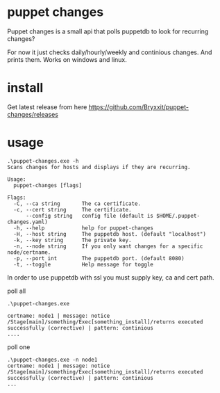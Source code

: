 # puppet changes
Puppet changes is a small api that polls puppetdb to look for recurring changes?

For now it just checks daily/hourly/weekly and continious changes. And prints them.
Works on windows and linux. 

# install
Get latest release from here https://github.com/Bryxxit/puppet-changes/releases

# usage
```
.\puppet-changes.exe -h
Scans changes for hosts and displays if they are recurring.

Usage:
  puppet-changes [flags]

Flags:
  -C, --ca string       The ca certificate.
  -c, --cert string     The certificate.
      --config string   config file (default is $HOME/.puppet-changes.yaml)
  -h, --help            help for puppet-changes
  -H, --host string     The puppetdb host. (default "localhost")
  -k, --key string      The private key.
  -n, --node string     If you only want changes for a specific node/certname.
  -p, --port int        The puppetdb port. (default 8080)
  -t, --toggle          Help message for toggle
```
In order to use puppetdb with ssl you must supply key, ca and cert path.

poll all
```
.\puppet-changes.exe

certname: node1 | message: notice /Stage[main]/something/Exec[something_install]/returns executed successfully (corrective) | pattern: continious
....
```
poll one
```
.\puppet-changes.exe -n node1
certname: node1 | message: notice /Stage[main]/something/Exec[something_install]/returns executed successfully (corrective) | pattern: continious
...
```